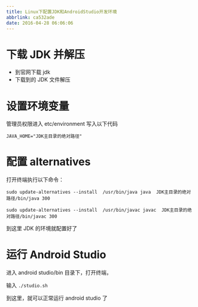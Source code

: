 ```yaml
---
title: Linux下配置JDK和AndroidStudio开发环境
abbrlink: ca532ade
date: 2016-04-28 06:06:06
---
```


# 下载 JDK 并解压

- 到官网下载 jdk
- 下载到的 JDK 文件解压

# 设置环境变量

管理员权限进入 etc/environment 写入以下代码

```
JAVA_HOME="JDK主目录的绝对路径"
```

# 配置 alternatives

打开终端执行以下命令：

```
sudo update-alternatives --install  /usr/bin/java java  JDK主目录的绝对路径/bin/java 300

sudo update-alternatives --install  /usr/bin/javac javac  JDK主目录的绝对路径/bin/javac 300
```

到这里 JDK 的环境就配置好了

# 运行 Android Studio

进入 android studio/bin 目录下，打开终端，

输入 `./studio.sh`

到这里，就可以正常运行 android studio 了
